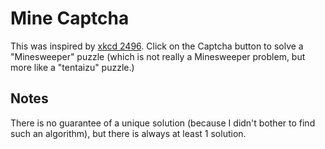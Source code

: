 # Mine Captcha

This was inspired by [xkcd 2496](https://xkcd.com/2496/).
Click on the Captcha button to solve a "Minesweeper" puzzle
(which is not really a Minesweeper problem, but more like a 
"tentaizu" puzzle.)

## Notes

There is no guarantee of a unique solution (because I didn't bother to find such
an algorithm), but there is always at least 1 solution.
